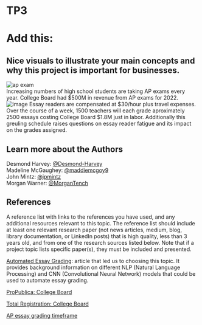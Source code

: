 # TP3
# Add this:
## Nice visuals to illustrate your main concepts and why this project is important for businesses.

![ap exam](https://i.insider.com/655a45b24ca513d8242bf8ab?width=700)  
Increasing numbers of high school students are taking AP exams every year. College Board had $500M in revenue from AP exams for 2022. 
![image](https://www.totalregistration.net/images/CBFinances/HistoryNumExamsExamFee.png)
Essay readers are compensated at $30/hour plus travel expenses. Over the course of a week, 1500 teachers will each grade aproximately 2500 essays costing College Board $1.8M just in labor. Additionally this greuling schedule raises questions on essay reader fatigue and its impact on the grades assigned. 


## Learn more about the Authors
Desmond Harvey: [@Desmond-Harvey](https://github.com/Desmond-Harvey)  
Madeline McGaughey: [@maddiemcgoy9](https://github.com/maddiemcgoy9)  
John Mintz: [@jpmintz](https://github.com/jpmintz)  
Morgan Warner: [@MorganTench](https://github.com/MorganTench/MSBAportfolio)  

## References
A reference list with links to the references you have used, and any additional resources relevant to this topic. The reference list should include at least one relevant research paper (not news articles, medium, blog, library documentation, or LinkedIn posts) that is high quality, less than 3 years old, and from one of the research sources listed below. Note that if a project topic lists specific paper(s), they must be included and presented.

[Automated Essay Grading](https://onlinelibrary.wiley.com/doi/10.4218/etrij.2023-0324): article that led us to choosing this topic. It provides background information on different NLP (Natural Language Processing) and CNN (Convolutional Neural Network) models that could be used to automate essay grading.

[ProPublica: College Board](https://projects.propublica.org/nonprofits/organizations/131623965)

[Total Registration: College Board](https://www.totalregistration.net/AP-Exam-Registration-Service/Follow-The-Money-History-of-College-Board-Finances.php)

[AP essay grading timeframe](https://morganparkacademy.wordpress.com/2015/07/08/behind-the-scenes-at-the-ap-exam-or-how-to-grade-2500-essays-in-one-week/)
